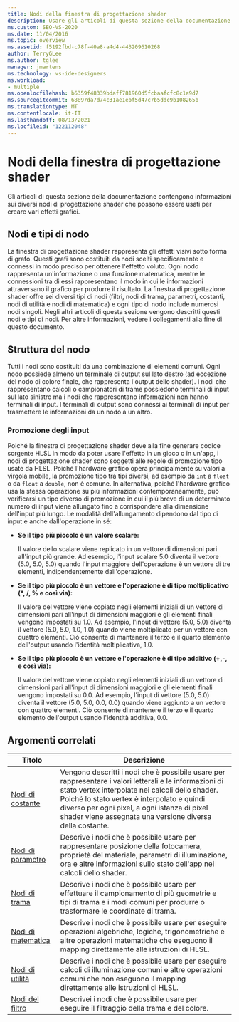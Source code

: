 ```yaml
---
title: Nodi della finestra di progettazione shader
description: Usare gli articoli di questa sezione della documentazione per informazioni sui vari nodi della finestra di progettazione shader che è possibile usare per creare effetti grafici.
ms.custom: SEO-VS-2020
ms.date: 11/04/2016
ms.topic: overview
ms.assetid: f5192fbd-c78f-40a8-a4d4-443209610268
author: TerryGLee
ms.author: tglee
manager: jmartens
ms.technology: vs-ide-designers
ms.workload:
- multiple
ms.openlocfilehash: b6359f48339bdaff781960d5fcbaafcfc8c1a9d7
ms.sourcegitcommit: 68897da7d74c31ae1ebf5d47c7b5ddc9b108265b
ms.translationtype: MT
ms.contentlocale: it-IT
ms.lasthandoff: 08/13/2021
ms.locfileid: "122112048"
---
```

# <a name="shader-designer-nodes"></a>Nodi della finestra di progettazione shader
Gli articoli di questa sezione della documentazione contengono informazioni sui diversi nodi di progettazione shader che possono essere usati per creare vari effetti grafici.

## <a name="nodes-and-node-types"></a>Nodi e tipi di nodo
La finestra di progettazione shader rappresenta gli effetti visivi sotto forma di grafo. Questi grafi sono costituiti da nodi scelti specificamente e connessi in modo preciso per ottenere l'effetto voluto. Ogni nodo rappresenta un'informazione o una funzione matematica, mentre le connessioni tra di essi rappresentano il modo in cui le informazioni attraversano il grafico per produrre il risultato. La finestra di progettazione shader offre sei diversi tipi di nodi (filtri, nodi di trama, parametri, costanti, nodi di utilità e nodi di matematica) e ogni tipo di nodo include numerosi nodi singoli. Negli altri articoli di questa sezione vengono descritti questi nodi e tipi di nodi. Per altre informazioni, vedere i collegamenti alla fine di questo documento.

## <a name="node-structure"></a>Struttura del nodo
Tutti i nodi sono costituiti da una combinazione di elementi comuni. Ogni nodo possiede almeno un terminale di output sul lato destro (ad eccezione del nodo di colore finale, che rappresenta l'output dello shader). I nodi che rappresentano calcoli o campionatori di trame possiedono terminali di input sul lato sinistro ma i nodi che rappresentano informazioni non hanno terminali di input. I terminali di output sono connessi ai terminali di input per trasmettere le informazioni da un nodo a un altro.

### <a name="promotion-of-inputs"></a>Promozione degli input
Poiché la finestra di progettazione shader deve alla fine generare codice sorgente HLSL in modo da poter usare l'effetto in un gioco o in un'app, i nodi di progettazione shader sono soggetti alle regole di promozione tipo usate da HLSL. Poiché l'hardware grafico opera principalmente su valori a virgola mobile, la promozione tipo tra tipi diversi, ad esempio da `int` a `float` o da `float` a `double`, non è comune. In alternativa, poiché l'hardware grafico usa la stessa operazione su più informazioni contemporaneamente, può verificarsi un tipo diverso di promozione in cui il più breve di un determinato numero di input viene allungato fino a corrispondere alla dimensione dell'input più lungo. Le modalità dell'allungamento dipendono dal tipo di input e anche dall'operazione in sé:

- **Se il tipo più piccolo è un valore scalare:**

     Il valore dello scalare viene replicato in un vettore di dimensioni pari all'input più grande. Ad esempio, l'input scalare 5.0 diventa il vettore (5.0, 5.0, 5.0) quando l'input maggiore dell'operazione è un vettore di tre elementi, indipendentemente dall'operazione.

- **Se il tipo più piccolo è un vettore e l'operazione è di tipo moltiplicativo (\*, /, % e così via):**

     Il valore del vettore viene copiato negli elementi iniziali di un vettore di dimensioni pari all'input di dimensioni maggiori e gli elementi finali vengono impostati su 1.0. Ad esempio, l'input di vettore (5.0, 5.0) diventa il vettore (5.0, 5.0, 1.0, 1.0) quando viene moltiplicato per un vettore con quattro elementi. Ciò consente di mantenere il terzo e il quarto elemento dell'output usando l'identità moltiplicativa, 1.0.

- **Se il tipo più piccolo è un vettore e l'operazione è di tipo additivo (+,-, e così via):**

     Il valore del vettore viene copiato negli elementi iniziali di un vettore di dimensioni pari all'input di dimensioni maggiori e gli elementi finali vengono impostati su 0.0. Ad esempio, l'input di vettore (5.0, 5.0) diventa il vettore (5.0, 5.0, 0.0, 0.0) quando viene aggiunto a un vettore con quattro elementi. Ciò consente di mantenere il terzo e il quarto elemento dell'output usando l'identità additiva, 0.0.

## <a name="related-topics"></a>Argomenti correlati

|Titolo|Descrizione|
|-----------|-----------------|
|[Nodi di costante](../designers/constant-nodes.md)|Vengono descritti i nodi che è possibile usare per rappresentare i valori letterali e le informazioni di stato vertex interpolate nei calcoli dello shader. Poiché lo stato vertex è interpolato e quindi diverso per ogni pixel, a ogni istanza di pixel shader viene assegnata una versione diversa della costante.|
|[Nodi di parametro](../designers/parameter-nodes.md)|Descrive i nodi che è possibile usare per rappresentare posizione della fotocamera, proprietà del materiale, parametri di illuminazione, ora e altre informazioni sullo stato dell'app nei calcoli dello shader.|
|[Nodi di trama](../designers/texture-nodes.md)|Descrive i nodi che è possibile usare per effettuare il campionamento di più geometrie e tipi di trama e i modi comuni per produrre o trasformare le coordinate di trama.|
|[Nodi di matematica](../designers/math-nodes.md)|Descrive i nodi che è possibile usare per eseguire operazioni algebriche, logiche, trigonometriche e altre operazioni matematiche che eseguono il mapping direttamente alle istruzioni di HLSL.|
|[Nodi di utilità](../designers/utility-nodes.md)|Descrive i nodi che è possibile usare per eseguire calcoli di illuminazione comuni e altre operazioni comuni che non eseguono il mapping direttamente alle istruzioni di HLSL.|
|[Nodi del filtro](../designers/filter-nodes.md)|Descrivei i nodi che è possibile usare per eseguire il filtraggio della trama e del colore.|
